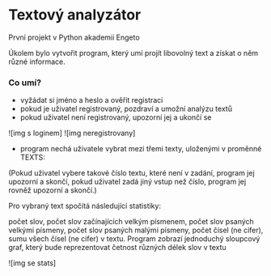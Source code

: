 # Textový analyzátor
První projekt v Python akademii Engeto

Úkolem bylo vytvořit program, který umí projít libovolný text a získat o něm různé informace.

### Co umí?

- vyžádat si jméno a heslo a ověřit registraci
- pokud je uživatel registrovaný, pozdraví a umožní analýzu textů
- pokud uživatel není registrovaný, upozorní jej a ukončí se

![img s loginem]
![img neregistrovany]

- program nechá uživatele vybrat mezi třemi texty, uloženými v proměnné TEXTS:

(Pokud uživatel vybere takové číslo textu, které není v zadání, program jej upozorní a skončí,
pokud uživatel zadá jiný vstup než číslo, program jej rovněž upozorní a skončí.)

Pro vybraný text spočítá následující statistiky:

počet slov,
počet slov začínajících velkým písmenem,
počet slov psaných velkými písmeny,
počet slov psaných malými písmeny,
počet čísel (ne cifer),
sumu všech čísel (ne cifer) v textu.
Program zobrazí jednoduchý sloupcový graf, který bude reprezentovat četnost různých délek slov v textu

![img se stats]
